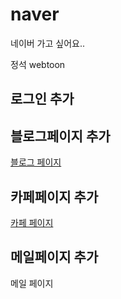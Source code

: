 # naver
네이버 가고 싶어요..



정석 
webtoon

## 로그인 추가

## 블로그페이지 추가
<a href="blog.html"> 블로그 페이지 </a>

## 카페페이지 추가
<a href="cafe.html"> 카페 페이지 </a>

## 메일페이지 추가
<a hred="mail.html"> 메일 페이지 </a>